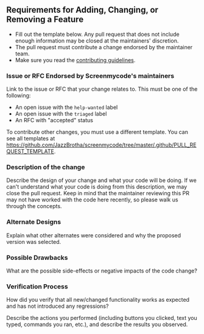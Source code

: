 ## Requirements for Adding, Changing, or Removing a Feature

* Fill out the template below. Any pull request that does not include enough information may be closed at the maintainers' discretion.
* The pull request must contribute a change endorsed by the maintainer team.
* Make sure you read the [contributing guidelines](https://github.com/JazzBrotha/screenmycode/blob/master/CONTRIBUTING.md).

### Issue or RFC Endorsed by Screenmycode's maintainers

Link to the issue or RFC that your change relates to. This must be one of the following:

* An open issue with the `help-wanted` label
* An open issue with the `triaged` label
* An RFC with "accepted" status

To contribute other changes, you must use a different template. You can see all templates at https://github.com/JazzBrotha/screenmycode/tree/master/.github/PULL_REQUEST_TEMPLATE.

###  Description of the change

Describe the design of your change and what your code will be doing. If we can't understand what your code is doing from this description, we may close the pull request. Keep in mind that the maintainer reviewing this PR may not have worked with the code here recently, so please walk us through the concepts.

### Alternate Designs

Explain what other alternates were considered and why the proposed version was selected.

### Possible Drawbacks

What are the possible side-effects or negative impacts of the code change?

### Verification Process

How did you verify that all new/changed functionality works as expected and has not introduced any regressions?

Describe the actions you performed (including buttons you clicked, text you typed, commands you ran, etc.), and describe the results you observed.
